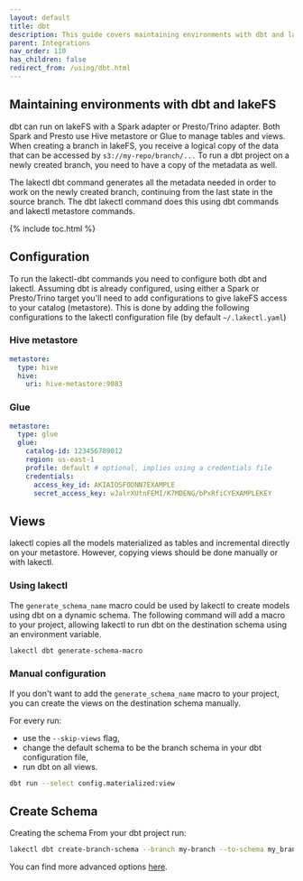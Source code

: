 ```yaml
---
layout: default
title: dbt
description: This guide covers maintaining environments with dbt and lakeFS.
parent: Integrations
nav_order: 110
has_children: false
redirect_from: /using/dbt.html
---
```


## Maintaining environments with dbt and lakeFS

dbt can run on lakeFS with a Spark adapter or Presto/Trino adapter. 
Both Spark and Presto use Hive metastore or Glue to manage tables and views.
When creating a branch in lakeFS, you receive a logical copy of the data that can be accessed by `s3://my-repo/branch/...` 
To run a dbt project on a newly created branch, you need to have a copy of the metadata as well.

The lakectl dbt command generates all the metadata needed in order to work on the newly created branch,
continuing from the last state in the source branch.
The dbt lakectl command does this using dbt commands and lakectl metastore commands.

{% include toc.html %}

## Configuration 

To run the lakectl-dbt commands you need to configure both dbt and lakectl. 
Assuming dbt is already configured, using either a Spark or Presto/Trino target 
you'll need to add configurations to give lakeFS access to your catalog (metastore).
This is done by adding the following configurations to the lakectl configuration file (by default `~/.lakectl.yaml`)

### Hive metastore

```yaml
metastore:
  type: hive
  hive:
    uri: hive-metastore:9083
```

### Glue

```yaml
metastore:
  type: glue
  glue:
    catalog-id: 123456789012
    region: us-east-1
    profile: default # optional, implies using a credentials file
    credentials:
      access_key_id: AKIAIOSFODNN7EXAMPLE
      secret_access_key: wJalrXUtnFEMI/K7MDENG/bPxRfiCYEXAMPLEKEY
```
 
## Views

lakectl copies all the models materialized as tables and incremental directly on your metastore.
However, copying views should be done manually or with lakectl.

### Using lakectl

The `generate_schema_name` macro could be used by lakectl to create models using dbt on a dynamic schema.
The following command will add a macro to your project, allowing lakectl to run dbt on the destination schema using an environment variable.

```bash
lakectl dbt generate-schema-macro
```

### Manual configuration

If you don't want to add the `generate_schema_name` macro to your project,
you can create the views on the destination schema manually.

For every run:
- use the `--skip-views` flag,
- change the default schema to be the branch schema in your dbt configuration file,
- run dbt on all views.

```bash
dbt run --select config.materialized:view
```

## Create Schema

Creating the schema 
From your dbt project run:
```bash
lakectl dbt create-branch-schema --branch my-branch --to-schema my_branch   
```

You can find more advanced options [here](../reference/cli.html#lakectl-dbt-create-branch-schema).
 

